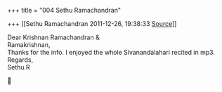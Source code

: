+++
title = "004 Sethu Ramachandran"

+++
[[Sethu Ramachandran	2011-12-26, 19:38:33 [Source](https://groups.google.com/g/samskrita/c/_nxEPWa61hU)]]



Dear Krishnan Ramachandran &  
 Ramakrishnan,  
 Thanks for the info. I enjoyed the whole Sivanandalahari recited in mp3.  
 Regards,  
 Sethu.R



